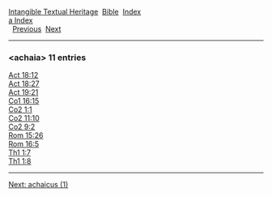 [Intangible Textual Heritage](../../index)  [Bible](../index) 
[Index](index)   
[a Index](_a_)  
  [Previous](c00143)  [Next](c00145) 

------------------------------------------------------------------------

### &lt;achaia&gt; 11 entries

[Act 18:12](../kjv/act018.htm#012)  
[Act 18:27](../kjv/act018.htm#027)  
[Act 19:21](../kjv/act019.htm#021)  
[Co1 16:15](../kjv/co1016.htm#015)  
[Co2 1:1](../kjv/co2001.htm#001)  
[Co2 11:10](../kjv/co2011.htm#010)  
[Co2 9:2](../kjv/co2009.htm#002)  
[Rom 15:26](../kjv/rom015.htm#026)  
[Rom 16:5](../kjv/rom016.htm#005)  
[Th1 1:7](../kjv/th1001.htm#007)  
[Th1 1:8](../kjv/th1001.htm#008)  

------------------------------------------------------------------------

[Next: achaicus (1)](c00145)
